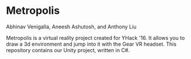 # Metropolis

Abhinav Venigalla, Aneesh Ashutosh, and Anthony Liu

Metropolis is a virtual reality project created for YHack '16. It allows you to draw a 3d environment and jump into it with the Gear VR headset. This repository contains our Unity project, written in C#.